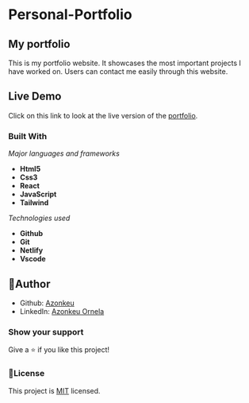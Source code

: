 # Personal-Portfolio

## My portfolio 

This is my portfolio website. It showcases the most important projects I have worked on. Users can contact me easily through this website.

## Live Demo

Click on this link to look at the live version of the [portfolio](https://azonkeudev.tk/).

### Built With

  *Major languages and frameworks*
 - **Html5** 
 - **Css3**
 - **React**
 - **JavaScript**
 - **Tailwind**

  *Technologies used*
 - **Github**
 - **Git**
 - **Netlify** 
 - **Vscode**

## 👩Author

- Github: [Azonkeu](https://github.com/Azonkeu)
- LinkedIn: [Azonkeu Ornela](https://www.linkedin.com/in/azonkeu-ornela-88a14b172/)


### Show your support

Give a ⭐️ if you like this project!

### 📝License

This project is [MIT](https://github.com/Azonkeu/azonkeu-portfolio/blob/main/LICENSE) licensed.
